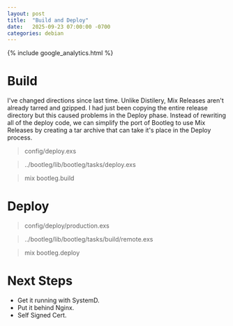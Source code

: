 ```yaml
---
layout: post
title:  "Build and Deploy"
date:   2025-09-23 07:00:00 -0700
categories: debian
---
```

{% include google_analytics.html %}

# Build

I've changed directions since last time. Unlike Distilery, Mix Releases aren't
already tarred and gzipped. I had just been copying the entire release directory
but this caused problems in the Deploy phase. Instead of rewriting all of the
deploy code, we can simplify the port of Bootleg to use Mix Releases by creating
a tar archive that can take it's place in the Deploy process.

> config/deploy.exs

> ../bootleg/lib/bootleg/tasks/deploy.exs

> mix bootleg.build

# Deploy

> config/deploy/production.exs

> ../bootleg/lib/bootleg/tasks/build/remote.exs

> mix bootleg.deploy

# Next Steps

* Get it running with SystemD.
* Put it behind Nginx.
* Self Signed Cert.

